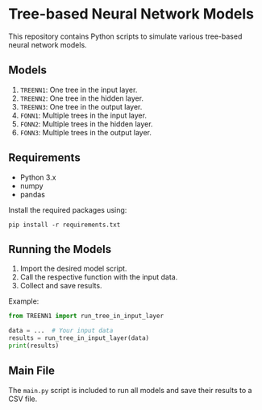 
# Tree-based Neural Network Models

This repository contains Python scripts to simulate various tree-based neural network models.

## Models

1. `TREENN1`: One tree in the input layer.
2. `TREENN2`: One tree in the hidden layer.
3. `TREENN3`: One tree in the output layer.
4. `FONN1`: Multiple trees in the input layer.
5. `FONN2`: Multiple trees in the hidden layer.
6. `FONN3`: Multiple trees in the output layer.

## Requirements

- Python 3.x
- numpy
- pandas

Install the required packages using:

```
pip install -r requirements.txt
```

## Running the Models

1. Import the desired model script.
2. Call the respective function with the input data.
3. Collect and save results.

Example:

```python
from TREENN1 import run_tree_in_input_layer

data = ...  # Your input data
results = run_tree_in_input_layer(data)
print(results)
```

## Main File

The `main.py` script is included to run all models and save their results to a CSV file.
